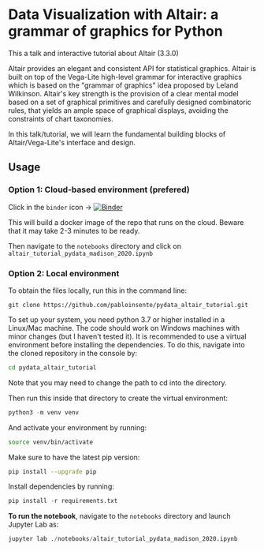 # Data Visualization with Altair: a grammar of graphics for Python

This a talk and interactive tutorial about Altair (3.3.0)

Altair provides an elegant and consistent API for statistical graphics. Altair is built on top of the Vega-Lite high-level grammar for interactive graphics which is based on the "grammar of graphics" idea proposed by Leland Wilkinson. Altair's key strength is the provision of a clear mental model based on a set of graphical primitives and carefully designed combinatoric rules, that yields an ample space of graphical displays, avoiding the constraints of chart taxonomies.

In this talk/tutorial, we will learn the fundamental building blocks of Altair/Vega-Lite's interface and design.

## Usage

### Option 1: Cloud-based environment (prefered)

Click in the ```binder``` icon -> [![Binder](https://mybinder.org/badge_logo.svg)](https://mybinder.org/v2/gh/pabloinsente/pydata_altair_tutorial/7da77b01516497f1b0e2ee741c1360ba47563e8a/?urlpath=lab)

This will build a docker image of the repo that runs on the cloud. Beware that it may take 2-3 minutes to be ready.

Then navigate to the `notebooks` directory and click on `altair_tutorial_pydata_madison_2020.ipynb`

### Option 2: Local environment

To obtain the files locally, run this in the command line:

```
git clone https://github.com/pabloinsente/pydata_altair_tutorial.git
```

To set up your system, you need python 3.7 or higher installed in a Linux/Mac machine. The code should work on Windows machines with minor changes (but I haven't tested it). It is recommended to use a virtual environment before installing the dependencies. To do this, navigate into the cloned repository in the console by:

```bash
cd pydata_altair_tutorial
```

Note that you may need to change the path to cd into the directory.  

Then run this inside that directory to create the virtual environment:

```Python
python3 -m venv venv
```

And activate your environment by running:

```bash
source venv/bin/activate
```

Make sure to have the latest pip version:

```bash
pip install --upgrade pip
```

Install dependencies by running:

```Python
pip install -r requirements.txt
```

**To run the notebook**, navigate to the ```notebooks``` directory and launch Jupyter Lab as:

```Python
jupyter lab ./notebooks/altair_tutorial_pydata_madison_2020.ipynb
```
